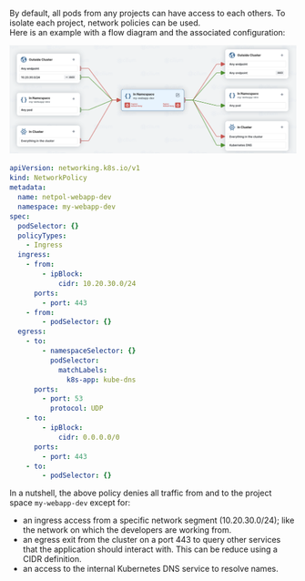 
By default, all pods from any projects can have access to each others. To isolate each project, network policies can be used.  
Here is an example with a flow diagram and the associated configuration:

![network policy flow](images/networkpolicy-flow.png)

```yaml 
apiVersion: networking.k8s.io/v1
kind: NetworkPolicy
metadata:
  name: netpol-webapp-dev
  namespace: my-webapp-dev
spec:
  podSelector: {}
  policyTypes:
    - Ingress
  ingress:
    - from:
        - ipBlock:
            cidr: 10.20.30.0/24
      ports:
        - port: 443
    - from:
        - podSelector: {}
  egress:
    - to:
        - namespaceSelector: {}
          podSelector:
            matchLabels:
              k8s-app: kube-dns
      ports:
        - port: 53
          protocol: UDP
    - to:
        - ipBlock:
            cidr: 0.0.0.0/0
      ports:
        - port: 443
    - to:
        - podSelector: {}
```
In  a nutshell, the above policy denies all traffic from and to the project space ```my-webapp-dev``` except for:  
- an ingress access from a specific network segment (10.20.30.0/24); like the network on which the developers are working from.
- an egress exit from the cluster on a port 443 to query other services that the application should interact with. This can be reduce using a CIDR definition.
- an access to the internal Kubernetes DNS service to resolve names.

